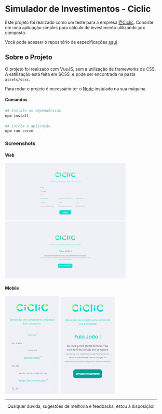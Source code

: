 # Simulador de Investimentos - Ciclic

Este projeto foi realizado como um teste para a empresa [@Ciclic](https://github.com/ciclic). Consiste em uma aplicação simples para cálculo de investimento utilizando juro composto.

Você pode acessar o repositório de especificações [aqui](https://github.com/ciclic/test-frontend)

## Sobre o Projeto

O projeto foi realizado com VueJS, sem a utilização de frameworks de CSS. A estilização está feita em SCSS, e pode ser encontrada na pasta `assets/scss`.

Para rodar o projeto é necessário ter o [Node](https://nodejs.org/) instalado na sua máquina.

#### Comandos

```bash
## Instale as dependências
npm install

## Inicie a aplicação
npm run serve
```

### Screenshots

#### Web

<div>
  <img src="./docs/form-web.png" width="400px">
  <img src="./docs/result-web.png" width="400px">
</div>

#### Mobile

<div>
   <img src="./docs/form-mobile.png" width="180">
   <img src="./docs/result-mobile.png" width="180">
</div>

---

<div style="text-align: center">
  Qualquer dúvida, sugestões de melhoria e feedbacks, estou à disposição!
</div>
